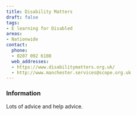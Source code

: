 ```yaml
---
title: Disability Matters
draft: false
tags:
- E learning for Disabled
areas:
- Nationwide
contact:
  phone:
  - 0207 092 6108
  web_addresses:
  - https://www.disabilitymatters.org.uk/
  - http://www.manchester.services@scope.org.uk
---
```


### Information

Lots of advice and help advice.
